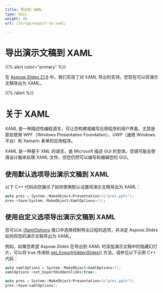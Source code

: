 ```yaml
---
title: 导出到 XAML
type: docs
weight: 30
url: /zh/cpp/export-to-xaml/

---
```


# 导出演示文稿到 XAML

{{% alert color="primary" %}} 

在 [Aspose.Slides 21.6](https://docs.aspose.com/slides/cpp/aspose-slides-for-cpp-21-6-release-notes/) 中，我们实现了对 XAML 导出的支持。您现在可以将演示文稿导出为 XAML。 

{{% /alert %}} 

# 关于 XAML

XAML 是一种描述性编程语言，可让您构建或编写应用程序的用户界面，尤其是那些使用 WPF（Windows Presentation Foundation）、UWP（通用 Windows 平台）和 Xamarin 表单的应用程序。  

XAML 是一种基于 XML 的语言，是 Microsoft 描述 GUI 的变体。您很可能会使用设计器来处理 XAML 文件，但您仍然可以编写和编辑您的 GUI。 

## 使用默认选项导出演示文稿到 XAML

以下 C++ 代码向您展示了如何使用默认设置将演示文稿导出为 XAML：

``` cpp
auto pres = System::MakeObject<Presentation>(u"pres.pptx");
pres->Save(System::MakeObject<XamlOptions>());
```

## 使用自定义选项导出演示文稿到 XAML

您可以从 [IXamlOptions](https://reference.aspose.com/slides/cpp/class/aspose.slides.export.xaml.i_xaml_options) 接口中选择控制导出过程的选项，并决定 Aspose.Slides 如何将您的演示文稿导出为 XAML。 

例如，如果您希望 Aspose.Slides 在导出到 XAML 时添加演示文稿中的隐藏幻灯片，可以将 true 传递给 [set_ExportHiddenSlides()](https://reference.aspose.com/slides/cpp/class/aspose.slides.export.xaml.i_xaml_options#a94c59a06cc2163b17e6fa2fe817c0313) 方法。请参见以下示例 C++ 代码： 

``` cpp
auto xamlOptions = System::MakeObject<XamlOptions>();
xamlOptions->set_ExportHiddenSlides(true);

auto pres = System::MakeObject<Presentation>(u"pres.pptx");
pres->Save(xamlOptions);
```